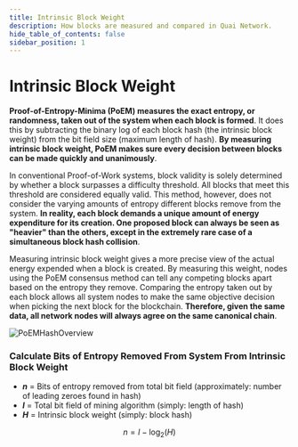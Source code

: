 ```yaml
---
title: Intrinsic Block Weight
description: How blocks are measured and compared in Quai Network.
hide_table_of_contents: false
sidebar_position: 1
---
```


# Intrinsic Block Weight

**Proof-of-Entropy-Minima (PoEM) measures the exact entropy, or randomness, taken out of the system when each block is formed**. It does this by subtracting the binary log of each block hash (the intrinsic block weight) from the bit field size (maximum length of hash). **By measuring intrinsic block weight, PoEM makes sure every decision between blocks can be made quickly and unanimously**.

In conventional Proof-of-Work systems, block validity is solely determined by whether a block surpasses a difficulty threshold. All blocks that meet this threshold are considered equally valid. This method, however, does not consider the varying amounts of entropy different blocks remove from the system. **In reality, each block demands a unique amount of energy expenditure for its creation. One proposed block can always be seen as "heavier" than the others, except in the extremely rare case of a simultaneous block hash collision**.

Measuring intrinsic block weight gives a more precise view of the actual energy expended when a block is created. By measuring this weight, nodes using the PoEM consensus method can tell any competing blocks apart based on the entropy they remove. Comparing the entropy taken out by each block allows all system nodes to make the same objective decision when picking the next block for the blockchain. **Therefore, given the same data, all network nodes will always agree on the same canonical chain**.

![PoEMHashOverview](/img/PoEMHashOverview.png)

### Calculate Bits of Entropy Removed From System From Intrinsic Block Weight

- **_n_** = Bits of entropy removed from total bit field (approximately: number of leading zeroes found in hash)
- **_l_** = Total bit field of mining algorithm (simply: length of hash)
- **_H_** = Intrinsic block weight (simply: block hash)

$$
n = l - \log_{2}{(H)}
$$
